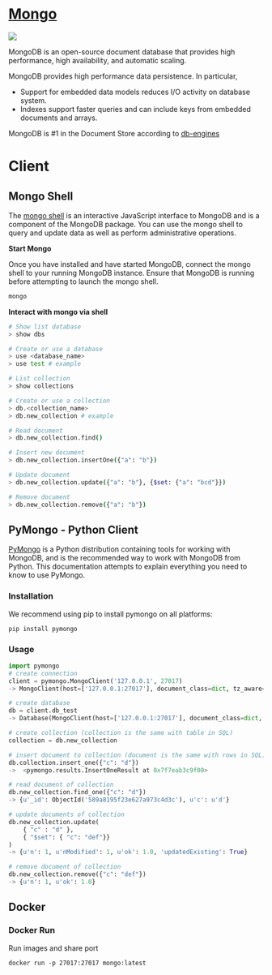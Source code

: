 # [Mongo](https://www.mongodb.com/)


![](https://webassets.mongodb.com/_com_assets/cms/MongoDB-Logo-5c3a7405a85675366beb3a5ec4c032348c390b3f142f5e6dddf1d78e2df5cb5c.png)

MongoDB is an open-source document database that provides high performance, high availability, and automatic scaling.

MongoDB provides high performance data persistence. In particular,

* Support for embedded data models reduces I/O activity on database system.
* Indexes support faster queries and can include keys from embedded documents and arrays.

MongoDB is #1 in the Document Store according to [db-engines](http://db-engines.com/en/ranking/document+store)

# Client

## Mongo Shell

The [mongo shell](https://docs.mongodb.com/getting-started/shell/client/) is an interactive JavaScript interface to MongoDB and is a component of the MongoDB package. You can use the mongo shell to query and update data as well as perform administrative operations.

**Start Mongo**

Once you have installed and have started MongoDB, connect the mongo shell to your running MongoDB instance. Ensure that MongoDB is running before attempting to launch the mongo shell.

```sh
mongo
```

**Interact with mongo via shell**

```sh
# Show list database
> show dbs

# Create or use a database
> use <database_name>
> use test # example

# List collection
> show collections

# Create or use a collection
> db.<collection_name>
> db.new_collection # example

# Read document
> db.new_collection.find()

# Insert new document
> db.new_collection.insertOne({"a": "b"})

# Update document
> db.new_collection.update({"a": "b"}, {$set: {"a": "bcd"}})

# Remove document
> db.new_collection.remove({"a": "b"})
```

## PyMongo - Python Client

[PyMongo](https://api.mongodb.com/python/current/) is a Python distribution containing tools for working with MongoDB, and is the recommended way to work with MongoDB from Python. This documentation attempts to explain everything you need to know to use PyMongo.

### Installation

We recommend using pip to install pymongo on all platforms:

```
pip install pymongo
```

### Usage

```python
import pymongo
# create connection
client = pymongo.MongoClient('127.0.0.1', 27017)
-> MongoClient(host=['127.0.0.1:27017'], document_class=dict, tz_aware=False, connect=True)

# create database
db = client.db_test
-> Database(MongoClient(host=['127.0.0.1:27017'], document_class=dict, tz_aware=False, connect=True), u'db_test')

# create collection (collection is the same with table in SQL)
collection = db.new_collection

# insert document to collection (document is the same with rows in SQL)
db.collection.insert_one({"c": "d"})
->  <pymongo.results.InsertOneResult at 0x7f7eab3c9f00>

# read document of collection
db.new_collection.find_one({"c": "d"})
-> {u'_id': ObjectId('589a8195f23e627a973c4d3c'), u'c': u'd'}

# update documents of collection
db.new_collection.update(
    { "c" : "d" },
    { "$set": { "c": "def"}}
)
-> {u'n': 1, u'nModified': 1, u'ok': 1.0, 'updatedExisting': True}

# remove document of collection
db.new_collection.remove({"c": "def"})
-> {u'n': 1, u'ok': 1.0}
```

## Docker

### Docker Run

Run images and share port

```
docker run -p 27017:27017 mongo:latest
```
